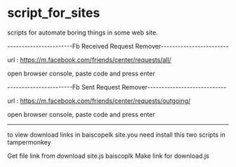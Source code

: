 # script_for_sites
scripts for automate boring things in some web site.

-----------------------Fb Received Request Remover------------------------

url : https://m.facebook.com/friends/center/requests/all/

open browser console, paste code and press enter

-----------------------Fb Sent Request Remover----------------------------

url : https://m.facebook.com/friends/center/requests/outgoing/

open browser console, paste code and press enter

--------------------------------------------------------------------------
to view download links in baiscopelk site.you need install this two scripts in tampermonkey

Get file link from download site.js
baiscoplk Make link for download.js
